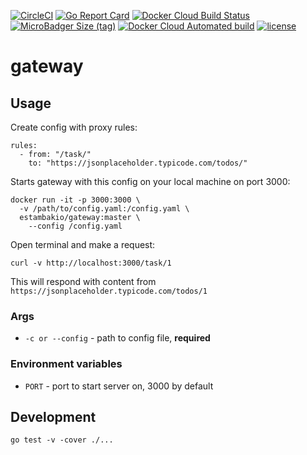 [![CircleCI](https://circleci.com/gh/estambakio/gateway.svg?style=shield)](https://circleci.com/gh/estambakio/gateway)
[![Go Report Card](https://goreportcard.com/badge/github.com/estambakio/gateway)](https://goreportcard.com/report/github.com/estambakio/gateway)
[![Docker Cloud Build Status](https://img.shields.io/docker/cloud/build/estambakio/gateway)](https://cloud.docker.com/repository/docker/estambakio/gateway)
[![MicroBadger Size (tag)](https://img.shields.io/microbadger/image-size/estambakio/gateway/master)](https://cloud.docker.com/repository/docker/estambakio/gateway)
[![Docker Cloud Automated build](https://img.shields.io/docker/cloud/automated/estambakio/gateway)](https://cloud.docker.com/repository/docker/estambakio/gateway)
[![license](https://img.shields.io/github/license/estambakio/gateway.svg?style=flat-square)](LICENSE)

# gateway

## Usage

Create config with proxy rules:

```
rules:
  - from: "/task/"
    to: "https://jsonplaceholder.typicode.com/todos/"
```

Starts gateway with this config on your local machine on port 3000:

```
docker run -it -p 3000:3000 \
  -v /path/to/config.yaml:/config.yaml \
  estambakio/gateway:master \
    --config /config.yaml
```

Open terminal and make a request:

```
curl -v http://localhost:3000/task/1
```

This will respond with content from `https://jsonplaceholder.typicode.com/todos/1`

### Args
- `-c or --config` - path to config file, **required**

### Environment variables
- `PORT` - port to start server on, 3000 by default

## Development

`go test -v -cover ./...`
